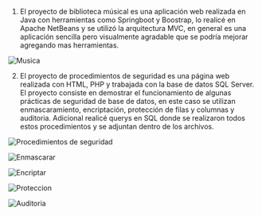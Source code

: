 1. El proyecto de biblioteca músical es una aplicación web realizada en Java con herramientas como Springboot y Boostrap,
lo realicé en Apache NetBeans y se utilizó la arquitectura MVC, en general es una aplicación sencilla pero visualmente agradable
que se podría mejorar agregando mas herramientas.

![Musica](https://github.com/SteevenLAC/Proyectos/assets/163189618/a7f249d2-33cf-4fa9-9a49-ed7a884813a3)


2. El proyecto de procedimientos de seguridad es una página web realizada con HTML, PHP y trabajada con la base de datos
SQL Server. El proyecto consiste en demostrar el funcionamiento de algunas prácticas de seguridad de base de datos,
en este caso se utilizan enmascaramiento, encriptación, protección de filas y columnas y auditoria.
Adicional realicé querys en SQL donde se realizaron todos estos procedimientos y se adjuntan dentro de los archivos.

![Procedimientos de seguridad](https://github.com/SteevenLAC/Proyectos/assets/163189618/3901c206-6a49-48ae-bcc2-ce7fe1de0ced)

![Enmascarar](https://github.com/SteevenLAC/Proyectos/assets/163189618/5b7c74c4-5263-453a-93a2-9febf84a059a)

![Encriptar](https://github.com/SteevenLAC/Proyectos/assets/163189618/f36353ce-9e56-44c5-86dd-28a5fe868c3d)

![Proteccion](https://github.com/SteevenLAC/Proyectos/assets/163189618/4617ebaa-22a7-44c2-a3a9-7fda07728cc2)

![Auditoria](https://github.com/SteevenLAC/Proyectos/assets/163189618/e31dcd4e-b77a-4141-92d4-451946c21bd2)




